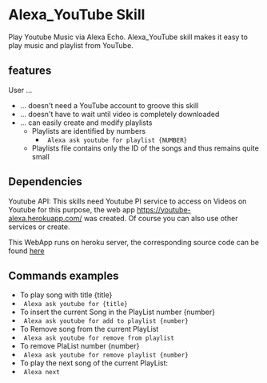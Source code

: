 # Alexa_YouTube Skill
Play Youtube Music via Alexa Echo.
Alexa_YouTube skill makes it easy to play music and playlist from YouTube.

## features ##
User ...
* ... doesn't need a YouTube account to groove this skill
* ... doesn't have to wait until video is completely downloaded
* ... can easily create and modify playlists
  * Playlists are identified by numbers 
    * ``` Alexa ask youtube for playlist {NUMBER}```
  * Playlists file contains only the ID of the songs and thus remains quite small
  
## Dependencies ##
Youtube API: This skills need Youtube PI service to access on Videos on Youtube for this purpose, the web app https://youtube-alexa.herokuapp.com/ was created. Of course you can also use other services or create. 

This WebApp runs on heroku server, the corresponding source code can be found [here](https://github.com/reger-men/YoutubeAPI)

## Commands examples ## 
* To play song with title {title}
 * ``` Alexa ask youtube for {title}```
* To insert the current Song in the PlayList number {number}
 * ``` Alexa ask youtube for add to playlist {number}```
* To Remove song from the current PlayList 
 * ``` Alexa ask youtube for remove from playlist```
* To remove PlaList number {number}
 * ``` Alexa ask youtube for remove playlist {number}```
* To play the next song of the current PlayList:
 * ``` Alexa next```
